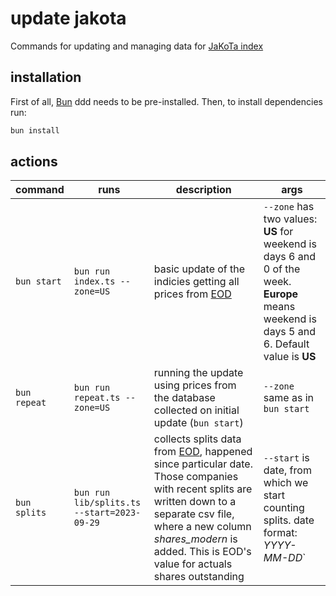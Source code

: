 # update jakota
Commands for updating and managing data for [JaKoTa index](https://jakotaindex.com)

## installation

First of all, [Bun](https://bun.sh) ddd  needs to be pre-installed. Then, to install dependencies run:
```bash
bun install
```

## actions


| command | runs | description | args |
| ----------- | ------- | ----------- | ---------- |
| `bun start` | `bun run index.ts --zone=US` | basic update of the indicies getting all prices from [EOD](https://eodhd.com/) | `--zone` has two values: **US** for  weekend is days 6 and 0 of the week. **Europe** means weekend is days 5 and 6. Default value is **US** |
| `bun repeat` | `bun run repeat.ts --zone=US` | running the update using prices from the database collected on initial update (`bun start`) | `--zone` same as in `bun start` |
| `bun splits` | `bun run lib/splits.ts --start=2023-09-29` | collects splits data from [EOD](https://eodhd.com/), happened since particular date. Those companies with recent splits are written down to a separate csv file, where a new column *shares_modern* is added. This is EOD's value for actuals shares outstanding | `--start` is date, from which we start counting splits. date format: *YYYY-MM-DD*` |